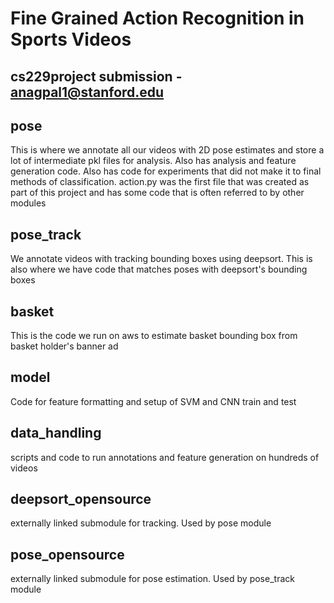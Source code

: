 # Fine Grained Action Recognition in Sports Videos
## cs229project submission - anagpal1@stanford.edu

## pose
This is where we annotate all our videos with 2D pose estimates and store a lot of intermediate pkl files for analysis. Also has analysis and feature generation code. Also has code for experiments that did not make it to final methods of classification. action.py was the first file that was created as part of this project and has some code that is often referred to by other modules

## pose_track
We annotate videos with tracking bounding boxes using deepsort. This is also where we have code that matches poses with deepsort's bounding boxes

## basket
This is the code we run on aws to estimate basket bounding box from basket holder's banner ad

## model
Code for feature formatting and setup of SVM and CNN train and test

## data_handling
scripts and code to run annotations and feature generation on hundreds of videos

## deepsort_opensource
externally linked submodule for tracking. Used by pose module

## pose_opensource
externally linked submodule for pose estimation. Used by pose_track module

